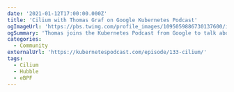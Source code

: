 ```yaml
---
date: '2021-01-12T17:00:00.000Z'
title: 'Cilium with Thomas Graf on Google Kubernetes Podcast'
ogImageUrl: 'https://pbs.twimg.com/profile_images/1095059886730137600/icMSa8g4.jpg'
ogSummary: 'Thomas joins the Kubernetes Podcast from Google to talk about Cilium'
categories:
  - Community
externalUrl: 'https://kubernetespodcast.com/episode/133-cilium/'
tags:
  - Cilium
  - Hubble
  - eBPF
---
```

